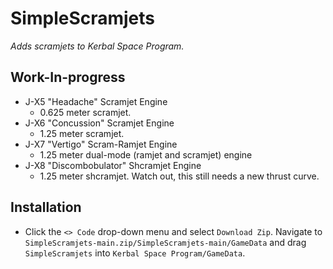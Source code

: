 # SimpleScramjets
_Adds scramjets to Kerbal Space Program._

## Work-In-progress
* J-X5 "Headache" Scramjet Engine
  * 0.625 meter scramjet.
* J-X6 "Concussion" Scramjet Engine
  * 1.25 meter scramjet.
* J-X7 "Vertigo" Scram-Ramjet Engine
  * 1.25 meter dual-mode (ramjet and scramjet) engine
* J-X8 "Discombobulator" Shcramjet Engine
  * 1.25 meter shcramjet. Watch out, this still needs a new thrust curve.

## Installation
* Click the `<> Code` drop-down menu and select `Download Zip`. Navigate to `SimpleScramjets-main.zip/SimpleScramjets-main/GameData` and drag `SimpleScramjets` into `Kerbal Space Program/GameData`.
